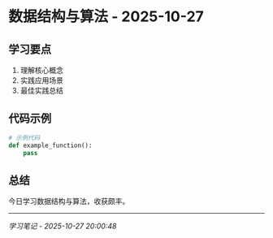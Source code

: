 # 数据结构与算法 - 2025-10-27

## 学习要点
1. 理解核心概念
2. 实践应用场景
3. 最佳实践总结

## 代码示例
```python
# 示例代码
def example_function():
    pass
```

## 总结
今日学习数据结构与算法，收获颇丰。

---
*学习笔记 - 2025-10-27 20:00:48*
